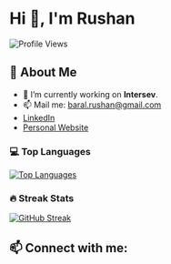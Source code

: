 # Hi 👋, I'm Rushan

![Profile Views](https://komarev.com/ghpvc/?username=rlycano07&color=blue)

## 🚀 About Me
- 🔭 I’m currently working on **Intersev**.
- 📫 Mail me: [baral.rushan@gmail.com](mailto:baral.rushan@gmail.com)
- [LinkedIn](https://www.linkedin.com/in/rushan-baral/)
- [Personal Website](https://rushan.netlify.app/)

### 💻 Top Languages
[![Top Languages](https://github-readme-stats.vercel.app/api/top-langs/?username=rlycano07&layout=compact&theme=radical)](https://github.com/anuraghazra/github-readme-stats)

### 🔥 Streak Stats
[![GitHub Streak](https://github-readme-streak-stats.herokuapp.com/?user=rlycano07&theme=radical&hide_border=true)](https://git.io/streak-stats)

## 📫 Connect with me:
